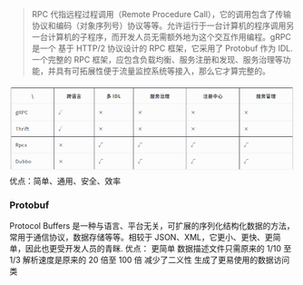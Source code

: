 >RPC 代指远程过程调用（Remote Procedure Call），它的调用包含了传输协议和编码（对象序列号）协议等等。允许运行于一台计算机的程序调用另一台计算机的子程序，而开发人员无需额外地为这个交互作用编程。gRPC 是一个 基于 HTTP/2 协议设计的 RPC 框架，它采用了 Protobuf 作为 IDL.一个完整的 RPC 框架，应包含负载均衡、服务注册和发现、服务治理等功能，并具有可拓展性便于流量监控系统等接入，那么它才算完整的。

![](asstes/mult_frame_grpc.png)
优点：简单、通用、安全、效率

### Protobuf
Protocol Buffers 是一种与语言、平台无关，可扩展的序列化结构化数据的方法，常用于通信协议，数据存储等等。相较于 JSON、XML，它更小、更快、更简单，因此也更受开发人员的青眯.
优点：
    更简单
    数据描述文件只需原来的 1/10 至 1/3
    解析速度是原来的 20 倍至 100 倍
    减少了二义性
    生成了更易使用的数据访问类
